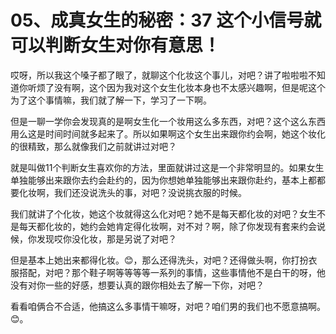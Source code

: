 # 05、成真女生的秘密：37 这个小信号就可以判断女生对你有意思！

哎呀，所以我这个嗓子都了眼了，就聊这个化妆这个事儿，对吧？讲了啦啦啦不知道你听烦了没有啊，这个因为我对这个女生化妆本身也不太感兴趣啊，但是呢这个为了这个事情嘛，我们就了解一下，学习了一下啊。

但是一聊一学你会发现真的是啊女生化一个妆用这么多东西，对吧？这个这么东西用么这是时间时间就多起来了。所以如果啊这个女生出来跟你约会啊，她这个妆化的很精致，那么就像我们之前就讲过对吧？

就是叫做11个判断女生喜欢你的方法，里面就讲过这是一个非常明显的。如果女生单独能够出来跟你去约会赴约的，因为你想她单独能够出来跟你赴约，基本上都都要化妆啊，我们还没说洗头的事，对吧？没说挑衣服的时候。

我们就讲了个化妆，她这个妆就得这么化对吧？她不是每天都化妆的对吧？女生不是每天都化妆的，她约会她肯定得化妆啊，对不对？啊，除了你发现有套来约会说候，你发现哎你没化妆，那是另说了对吧？

但是基本上她出来都得化妆。😊，那么还得洗头，对吧？还得做头啊，你打扮衣服搭配，对吧？那个鞋子啊等等等等一系列的事情，这些事情他不是白干的呀，他没有对你一些的好感，想要认真的跟你相处去了解一下你，对吧？

看看咱俩合不合适，他搞这么多事情干嘛呀，对吧？咱们男的我们也不愿意搞啊。😊。